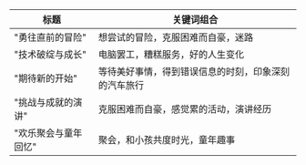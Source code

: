 | 标题 | 关键词组合 |
| --- | --- |
| "勇往直前的冒险" | 想尝试的冒险，克服困难而自豪，迷路 |
| "技术破绽与成长" | 电脑罢工，糟糕服务，好的人生变化 |
| "期待新的开始" | 等待美好事情，得到错误信息的时刻，印象深刻的汽车旅行 |
| "挑战与成就的演讲" | 克服困难而自豪，感觉累的活动，演讲经历 |
| "欢乐聚会与童年回忆" | 聚会，和小孩共度时光，童年趣事 |

